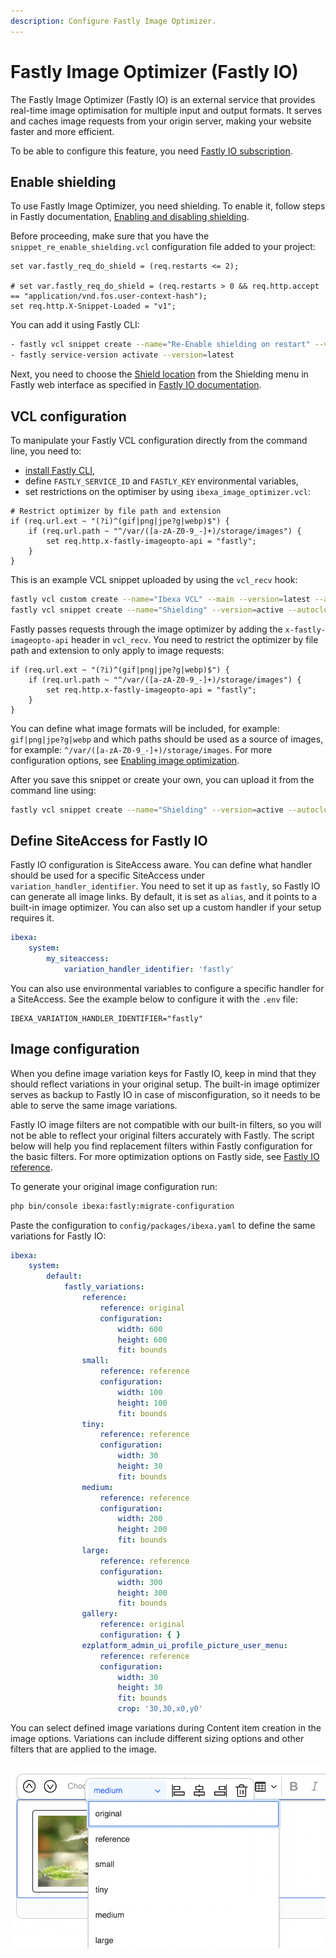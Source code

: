 ```yaml
---
description: Configure Fastly Image Optimizer.
---
```


# Fastly Image Optimizer (Fastly IO)

The Fastly Image Optimizer (Fastly IO) is an external service that provides real-time image optimisation for multiple input and output formats.
It serves and caches image requests from your origin server, making your website faster and more efficient.

To be able to configure this feature, you need [Fastly IO subscription](https://docs.fastly.com/en/guides/about-fastly-image-optimizer).

## Enable shielding

To use Fastly Image Optimizer, you need shielding.
To enable it, follow steps in Fastly documentation, [Enabling and disabling shielding](https://developer.fastly.com/learning/concepts/shielding/).

Before proceeding, make sure that you have the `snippet_re_enable_shielding.vcl` configuration file added to your project:

```vcl
set var.fastly_req_do_shield = (req.restarts <= 2);

# set var.fastly_req_do_shield = (req.restarts > 0 && req.http.accept == "application/vnd.fos.user-context-hash");
set req.http.X-Snippet-Loaded = "v1";
```

You can add it using Fastly CLI: 
 
```bash
- fastly vcl snippet create --name="Re-Enable shielding on restart" --version=active --autoclone --priority 100 --type recv --content=vendor/ibexa/fastly/fastly/snippet_re_enable_shielding.vcl
- fastly service-version activate --version=latest
```

Next, you need to choose the [Shield location](https://developer.fastly.com/learning/concepts/shielding/#choosing-a-shield-location) from the Shielding menu in Fastly web interface as specified in [Fastly IO documentation](https://docs.fastly.com/en/guides/shielding#enabling-shielding).

## VCL configuration

To manipulate your Fastly VCL configuration directly from the command line,
you need to:

- [install Fastly CLI](https://developer.fastly.com/learning/tools/cli#installing),
- define `FASTLY_SERVICE_ID` and `FASTLY_KEY` environmental variables,
- set restrictions on the optimiser by using `ibexa_image_optimizer.vcl`:

```vcl
# Restrict optimizer by file path and extension
if (req.url.ext ~ "(?i)^(gif|png|jpe?g|webp)$") {
    if (req.url.path ~ "^/var/([a-zA-Z0-9_-]+)/storage/images") {
        set req.http.x-fastly-imageopto-api = "fastly";
    }
}
```

This is an example VCL snippet uploaded by using the `vcl_recv` hook:

```bash
fastly vcl custom create --name="Ibexa VCL" --main --version=latest --autoclone  --content=vendor/ibexa/fastly/fastly/ez_main.vcl
fastly vcl snippet create --name="Shielding" --version=active --autoclone --type recv --content=vendor/ibexa/fastly/fastly/snippet_re_enable_shielding.vcl
```

Fastly passes requests through the image optimizer by adding the `x-fastly-imageopto-api` header in `vcl_recv`.
You need to restrict the optimizer by file path and extension to only apply to image requests:

```vcl
if (req.url.ext ~ "(?i)^(gif|png|jpe?g|webp)$") {
    if (req.url.path ~ "^/var/([a-zA-Z0-9_-]+)/storage/images") {
        set req.http.x-fastly-imageopto-api = "fastly";
    }
}
```

You can define what image formats will be included, for example: `gif|png|jpe?g|webp`
and which paths should be used as a source of images, for example: `^/var/([a-zA-Z0-9_-]+)/storage/images`.
For more configuration options, see [Enabling image optimization](https://developer.fastly.com/reference/io/#enabling-image-optimization).

After you save this snippet or create your own, you can upload it from the command line using:

```bash
fastly vcl snippet create --name="Shielding" --version=active --autoclone --type recv --content=vendor/ibexa/fastly/fastly/snippet_re_enable_shielding.vcl
```

## Define SiteAccess for Fastly IO

Fastly IO configuration is SiteAccess aware.
You can define what handler should be used for a specific SiteAccess under `variation_handler_identifier`.
You need to set it up as `fastly`, so Fastly IO can generate all image links.
By default, it is set as `alias`, and it points to a built-in image optimizer.
You can also set up a custom handler if your setup requires it.

```yaml
ibexa:
    system:
        my_siteaccess:
            variation_handler_identifier: 'fastly'
```

You can also use environmental variables to configure a specific handler for a SiteAccess.
See the example below to configure it with the `.env` file:

```
IBEXA_VARIATION_HANDLER_IDENTIFIER="fastly"
```

## Image configuration

When you define image variation keys for Fastly IO, keep in mind
that they should reflect variations in your original setup.
The built-in image optimizer serves as backup to Fastly IO in case of misconfiguration,
so it needs to be able to serve the same image variations.

Fastly IO image filters are not compatible with our built-in filters,
so you will not be able to reflect your original filters accurately with Fastly.
The script below will help you find replacement filters within Fastly configuration for the basic filters.
For more optimization options on Fastly side, see [Fastly IO reference](https://developer.fastly.com/reference/io/).

To generate your original image configuration run:

```bash
php bin/console ibexa:fastly:migrate-configuration
```

Paste the configuration to `config/packages/ibexa.yaml` to define the same variations for Fastly IO:

```yaml
ibexa:
    system:
        default:
            fastly_variations:
                reference:
                    reference: original
                    configuration:
                        width: 600
                        height: 600
                        fit: bounds
                small:
                    reference: reference
                    configuration:
                        width: 100
                        height: 100
                        fit: bounds
                tiny:
                    reference: reference
                    configuration:
                        width: 30
                        height: 30
                        fit: bounds
                medium:
                    reference: reference
                    configuration:
                        width: 200
                        height: 200
                        fit: bounds
                large:
                    reference: reference
                    configuration:
                        width: 300
                        height: 300
                        fit: bounds
                gallery:
                    reference: original
                    configuration: { }
                ezplatform_admin_ui_profile_picture_user_menu:
                    reference: reference
                    configuration:
                        width: 30
                        height: 30
                        fit: bounds
                        crop: '30,30,x0,y0'
```

You can select defined image variations during Content item creation in the image options.
Variations can include different sizing options and other filters that are applied to the image.

![Fastly Image Variations](img/fastly_variations.png)
